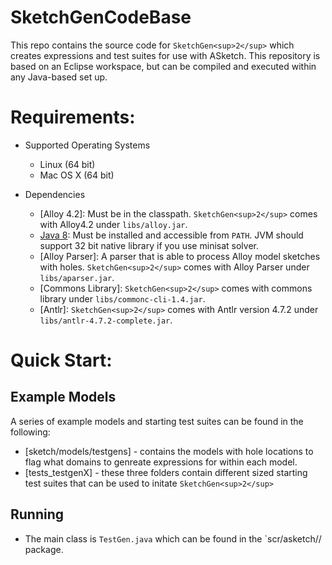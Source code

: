 # SketchGenCodeBase

This repo contains the source code for `SketchGen<sup>2</sup>` which creates expressions and test suites for use with ASketch. This repository is based on an Eclipse workspace, but can be compiled and executed within any Java-based set up.

# Requirements:

* Supported Operating Systems
  - Linux (64 bit)
  - Mac OS X (64 bit)

* Dependencies
  - [Alloy 4.2]: Must be in the classpath.  `SketchGen<sup>2</sup>` comes with Alloy4.2 under `libs/alloy.jar`.
  - [Java 8](http://www.oracle.com/technetwork/java/javase/downloads/jdk8-downloads-2133151.html): Must be installed and accessible from `PATH`.  JVM should support 32
    bit native library if you use minisat solver.
  - [Alloy Parser]: A parser that is able to process Alloy model sketches with holes. `SketchGen<sup>2</sup>` comes with Alloy Parser under `libs/aparser.jar`.
  - [Commons Library]: `SketchGen<sup>2</sup>` comes with commons library under `libs/commonc-cli-1.4.jar`.
  - [Antlr]: `SketchGen<sup>2</sup>` comes with Antlr version 4.7.2 under `libs/antlr-4.7.2-complete.jar`.
  
# Quick Start:

## Example Models
A series of example models and starting test suites can be found in the following:
* [sketch/models/testgens] - contains the models with hole locations to flag what domains to genreate expressions for within each model.
* [tests_testgenX] - these three folders contain different sized starting test suites that can be used to initate `SketchGen<sup>2</sup>`

## Running
* The main class is `TestGen.java` which can be found in the `scr/asketch// package.
